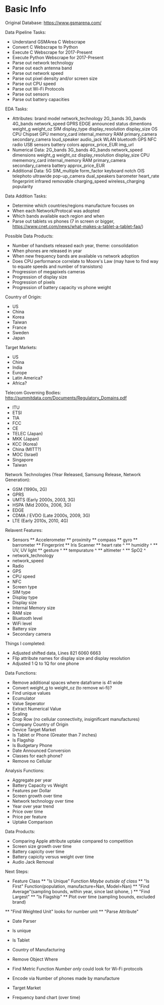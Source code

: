 # Basic Info

Original Database: https://www.gsmarena.com/

Data Pipeline Tasks:
* Understand GSMArea C Webscrape
* Convert C Webscrape to Python
* Execute C Webscrape for 2017-Present
* Execute Python Webscrape for 2017-Present
* Parse out network technology
* Parse out each antenna band
* Parse out network speed
* Parse out pixel density and/or screen size
* Parse out CPU speed
* Parse out Wi-Fi Protocols
* Parse out sensors
* Parse out battery capacities

EDA Tasks:
* Attributes: brand	 model	network_technology	2G_bands	3G_bands	4G_bands	network_speed	GPRS	EDGE	announced	status	dimentions	weight_g	weight_oz	SIM	display_type	display_resolution	display_size	OS	CPU	Chipset	GPU	memory_card	internal_memory	RAM	primary_camera	secondary_camera	loud_speaker	audio_jack	WLAN	bluetooth	GPS	NFC	radio	USB	sensors	battery	colors	approx_price_EUR	img_url	
* Numerical Data: 2G_bands  3G_bands    4G_bands    network_speed   dimensions  weight_g    weight_oz   display_resolution  display_size    CPU mememory_card   internal_memory RAM primary_camera  secondary_camera    battery approx_price_EUR
* Additional Data: 5G   SIM_multiple    form_factor keyboard    notch OIS   telephoto   ultrawide   pop-up_camera   dual_speakers   barometer   heart_rate  fingerprint infrared    removable   charging_speed  wireless_charging   popularity

Data Addition Tasks:
* Determine which countries/regions manufacture focuses on
* When each Network/Protocal was adopted
* Which bands available each region and when
* Parse out tablets vs phones (7 in screen or bigger, https://www.cnet.com/news/what-makes-a-tablet-a-tablet-faq/)

Possible Data Products:
* Number of handsets released each year, theme: consolidation
* When phones are released in year
* When new frequency bands are available vs network adoption
* Does CPU performance correlate to Moore's Law (may have to find way to equate speeds and number of transistors)
* Progression of megapixels cameras
* Progression of display size
* Progression of pixels
* Progression of battery capacity vs phone weight

Country of Origin:
* US
* China
* Korea
* Taiwan
* France
* Sweden
* Japan

Target Markets:
* US
* China
* India
* Europe
* Latin America?
* Africa?

Telecom Governing Bodies:
http://summitdata.com/Documents/Regulatory_Domains.pdf
* ITU
* ETSI
* TIA
* FCC
* CE
* TELEC (Japan)
* MKK (Japan)
* KCC (Korea)
* China (MITT?)
* MOC (Israel)
* Singapore
* Taiwan

Network Technologies (Year Released, Samsung Release, Network Generation):
* GSM (1990s, 2G)
* GPRS
* UMTS (Early 2000s, 2003, 3G)
* HSPA (Mid 2000s, 2006, 3G)
* EDGE
* CDMA / EVDO (Late 2000s, 2009, 3G)
* LTE (Early 2010s, 2010, 4G)

Relavent Features:
* Sensors
** Accelerometer
** proximity
** compass
** gyro
** barrometer
** Fingerprint
** Iris Scanner
** heart rate ^
** humidity ^
** UV, UV light
** gesture ^
** tempurature ^
** altimeter ^
** SpO2 ^
* network_technology
* network_speed
* Radio
* GPS
* CPU speed
* NFC
* Screen type
* SIM type
* Display type
* Display size
* Internal Memory size
* RAM size
* Bluetooth level
* WiFi level
* Battery size
* Secondary camera


Things I completed:
* Adjusted shifted data, Lines 821 6060 6663
* Flip attribute names for display size and display resolution
* Adjusted 1 Q to 1Q for one phone


Data Functions:
* Remove additional spaces where dataframe is 41 wide
* Convert weight_g to weight_oz (to remove wi-fi)?
* Find unique values
* Ecumulator
* Value Seperator
* Extract Numerical Value
* Scaling
* Drop Row (no cellular connectivity, insignificant manufactures)
* Company Country of Origin
* Device Target Market
* Is Tablet or Phone (Greater than 7 inches)
* Is Flagship
* Is Budgetary Phone
* Date Announced Conversion
* Classes for each phone?
* Remove no Cellular

Analysis Functions:
* Aggregate per year
* Battery Capacity vs Weight
* Features per Dollar
* Screen growth over time
* Network technology over time
* Year over year trend
* Price over time
* Price per feature
* Uptake Comparison

Data Products:
* Comparing Apple attribute uptake compared to competition
* Screen size growth over time
* Battery capicity over time
* Battery capicity versus weight over time
* Audio Jack Removal


Next Steps:
* Feature Class
** "Is Unique" Function *Maybe outside of class*
** "Is First" Function(population, manufacture=Nan, Model=Nan)
** "Find Average"(sampling bounds, within year, since last iphone, )
** "Find Largest"
** "Is Flagship"
** Plot over time (sampling bounds, excluded brand)

** "Find Weighted Unit" looks for number unit
** "Parse Attribute"

* Date Parser
* Is unique
* Is Tablet
* Country of Manufacturing
* Remove Object Where
* Find Metric Function *Number only* could look for Wi-Fi protocols
* Encode via Number of phones made by manufacture

* Target Market
* Frequency band chart (over time) <if you have time>